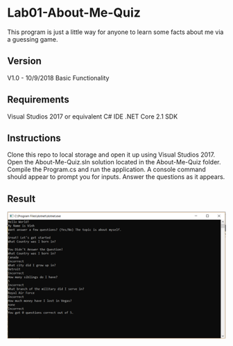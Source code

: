# Lab01-About-Me-Quiz

This program is just a little way for anyone to learn some facts about me via a guessing game. 

## Version

V1.0 - 10/9/2018 Basic Functionality

## Requirements

Visual Studios 2017 or equivalent C# IDE
.NET Core 2.1 SDK

## Instructions

Clone this repo to local storage and open it up using Visual Studios 2017.
Open the About-Me-Quiz.sln solution located in the About-Me-Quiz folder.
Compile the Program.cs and run the application. A console command should 
appear to prompt you for inputs. Answer the questions as it appears.

## Result

![Console](Capture.PNG?raw=true "Output")